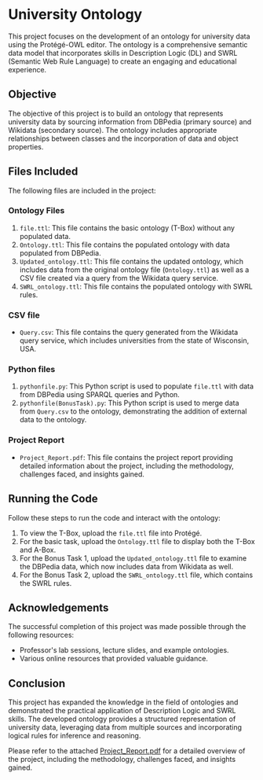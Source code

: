 # University Ontology

This project focuses on the development of an ontology for university data using the Protégé-OWL editor. The ontology is a comprehensive semantic data model that incorporates skills in Description Logic (DL) and SWRL (Semantic Web Rule Language) to create an engaging and educational experience.

## Objective
The objective of this project is to build an ontology that represents university data by sourcing information from DBPedia (primary source) and Wikidata (secondary source). The ontology includes appropriate relationships between classes and the incorporation of data and object properties.

## Files Included
The following files are included in the project:

### Ontology Files
1. `file.ttl`: This file contains the basic ontology (T-Box) without any populated data.
2. `Ontology.ttl`: This file contains the populated ontology with data populated from DBPedia.
3. `Updated_ontology.ttl`: This file contains the updated ontology, which includes data from the original ontology file (`Ontology.ttl`) as well as a CSV file created via a query from the Wikidata query service.
4. `SWRL_ontology.ttl`: This file contains the populated ontology with SWRL rules.

### CSV file
- `Query.csv`: This file contains the query generated from the Wikidata query service, which includes universities from the state of Wisconsin, USA.

### Python files
1. `pythonfile.py`: This Python script is used to populate `file.ttl` with data from DBPedia using SPARQL queries and Python.
2. `pythonfile(BonusTask).py`: This Python script is used to merge data from `Query.csv` to the ontology, demonstrating the addition of external data to the ontology.

### Project Report
- `Project_Report.pdf`: This file contains the project report providing detailed information about the project, including the methodology, challenges faced, and insights gained.

## Running the Code
Follow these steps to run the code and interact with the ontology:

1. To view the T-Box, upload the `file.ttl` file into Protégé.
2. For the basic task, upload the `Ontology.ttl` file to display both the T-Box and A-Box.
3. For the Bonus Task 1, upload the `Updated_ontology.ttl` file to examine the DBPedia data, which now includes data from Wikidata as well.
4. For the Bonus Task 2, upload the `SWRL_ontology.ttl` file, which contains the SWRL rules.

## Acknowledgements
The successful completion of this project was made possible through the following resources:

- Professor's lab sessions, lecture slides, and example ontologies.
- Various online resources that provided valuable guidance.

## Conclusion
This project has expanded the knowledge in the field of ontologies and demonstrated the practical application of Description Logic and SWRL skills. The developed ontology provides a structured representation of university data, leveraging data from multiple sources and incorporating logical rules for inference and reasoning.

Please refer to the attached [Project_Report.pdf](Project_Report.pdf) for a detailed overview of the project, including the methodology, challenges faced, and insights gained.
